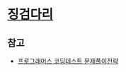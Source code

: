 # [징검다리](https://school.programmers.co.kr/learn/courses/30/lessons/43236)

## 참고

- [프로그래머스 코딩테스트 문제풀이전략](https://github.com/gilbutITbook/080337/blob/main/8장/징검다리.java)
